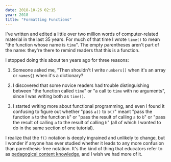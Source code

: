 ```yaml
---
date: 2018-10-26 02:15
year: 2018
title: "Formatting Functions"
---
```


I've written and edited a little over two million words of computer-related material in the last 35 years.
For much of that time I wrote `time()` to mean "the function whose name is `time`".
The empty parentheses aren't part of the name:
they're there to remind readers that this is a function.

I stopped doing this about ten years ago for three reasons:

1. Someone asked me, "Then shouldn't I write `numbers[]` when it's an array
   or `names{}` when it's a dictionary?

2. I discovered that some novice readers had trouble distinguishing between
   "the function called `time`" or "a call to `time` with no arguments",
   since I was writing both as `time()`.

3. I started writing more about functional programming,
   and even I found it confusing to figure out whether "pass `a()` to `b()`"  meant
   "pass the function `a` to the function `b`"
    or "pass the result of calling `a` to `b`"
    or "pass the result of calling `a` to the result of calling `b`"
    (all of which I wanted to do in the same section of one tutorial).

I realize that the `f()` notation is deeply ingrained and unlikely to change,
but I wonder if anyone has ever studied whether it leads to any more confusion
than parenthesis-free notation.
It's the kind of thing that educators refer to as
[pedagogical content knowledge](http://teachtogether.tech/en/pck/),
and I wish we had more of it.
